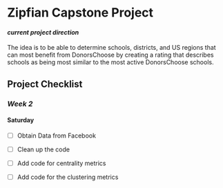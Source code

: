 Zipfian Capstone Project
===

#### _current project direction_
The idea is to be able to determine schools, districts, and US regions that can most benefit from DonorsChoose by creating a rating that describes schools as being most similar to the most active DonorsChoose schools.

## Project Checklist

### _Week 2_

#### Saturday
- [ ] Obtain Data from Facebook
- [ ] Clean up the code 
- [ ] Add code for centrality metrics
- [ ] Add code for the clustering metrics


